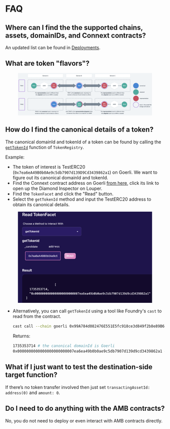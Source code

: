 # FAQ

## Where can I find the the supported chains, assets, domainIDs, and Connext contracts?

An updated list can be found in [Deployments](broken-reference).

## What are token "flavors"?

<figure><img src="../.gitbook/assets/assets.png" alt=""><figcaption></figcaption></figure>

## How do I find the canonical details of a token?

The canonical domainId and tokenId of a token can be found by calling the [`getTokenId`](https://github.com/connext/monorepo/blob/3d0af2251b2d8d244d2617be6fb738c09a571022/packages/deployments/contracts/contracts/core/connext/helpers/TokenRegistry.sol#L176) function of `TokenRegistry`.

Example:

* The token of interest is TestERC20 (`0x7ea6eA49B0b0Ae9c5db7907d139D9Cd3439862a1`) on Goerli. We want to figure out its canonical domainId and tokenId.
* Find the Connext contract address on Goerli [from here](broken-reference), click its link to open up the Diamond Inspector on Louper.
* Find the `TokenFacet` and click the "Read" button.
* Select the `getTokenId` method and input the TestERC20 address to obtain its canonical details.

<figure><img src="../.gitbook/assets/read_tokenId.png" alt=""><figcaption></figcaption></figure>

*   Alternatively, you can call `getTokenId` using a tool like Foundry's `cast` to read from the contract.

    ```bash
    cast call --chain goerli 0x99A784d082476E551E5fc918ce3d849f2b8e89B6 "getTokenId(address)(uint32,bytes32)" "0x7ea6eA49B0b0Ae9c5db7907d139D9Cd3439862a1" --rpc-url <goerli_rpc_url>
    ```

    Returns:

    ```bash
    1735353714 # the canonical domainId is Goerli
    0x0000000000000000000000007ea6ea49b0b0ae9c5db7907d139d9cd3439862a1 # the canonical bytes32 tokenId
    ```

## What if I just want to test the destination-side target function?

If there’s no token transfer involved then just set `transactingAssetId: address(0)` and `amount: 0`.

## Do I need to do anything with the AMB contracts?

No, you do not need to deploy or even interact with AMB contracts directly.

